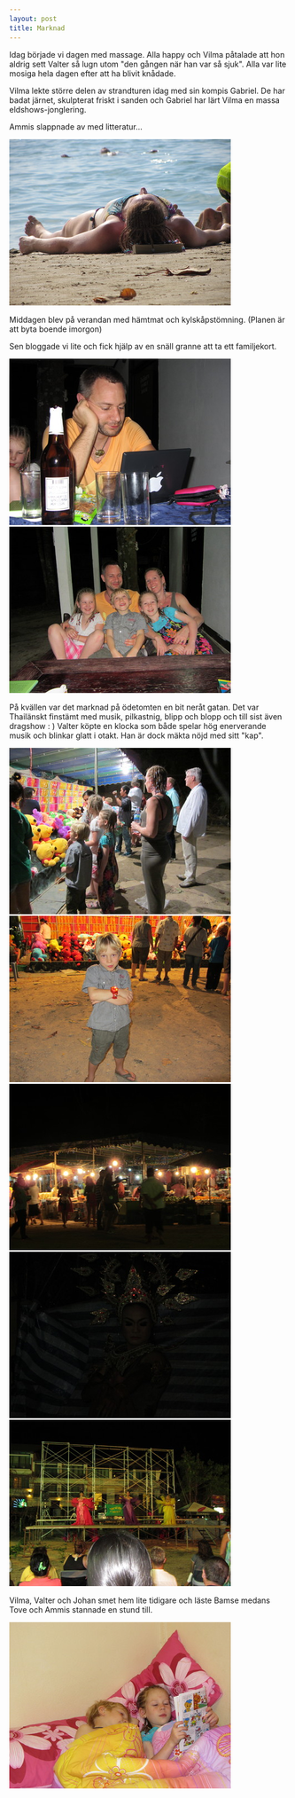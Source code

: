 ```yaml
---
layout: post
title: Marknad
---
```


Idag började vi dagen med massage. Alla happy och Vilma påtalade att hon aldrig sett Valter så lugn utom "den gången när han var så sjuk". Alla var lite mosiga hela dagen efter att ha blivit knådade.

Vilma lekte större delen av strandturen idag med sin kompis Gabriel. De har badat järnet, skulpterat friskt i sanden och Gabriel har lärt Vilma en massa eldshows-jonglering.

Ammis slappnade av med litteratur...

<a href="/images/2012-01-11/IMG_0452.JPG"><img src="/images/2012-01-11/thumbnails/IMG_0452.JPG" /></a>

Middagen blev på verandan med hämtmat och kylskåpstömning. (Planen är att byta boende imorgon) 

Sen bloggade vi lite och fick hjälp av en snäll granne att ta ett familjekort.

<a href="/images/2012-01-11/IMG_0469.JPG"><img src="/images/2012-01-11/thumbnails/IMG_0469.JPG" /></a>
<a href="/images/2012-01-11/IMG_0475.JPG"><img src="/images/2012-01-11/thumbnails/IMG_0475.JPG" /></a>

På kvällen var det marknad på ödetomten en bit neråt gatan. Det var Thailänskt finstämt med musik, pilkastnig, blipp och blopp och till sist även dragshow : ) Valter köpte en klocka som både spelar hög enerverande musik och blinkar glatt i otakt. Han är dock mäkta nöjd med sitt "kap".

<a href="/images/2012-01-11/IMG_0476.JPG"><img src="/images/2012-01-11/thumbnails/IMG_0476.JPG" /></a>
<a href="/images/2012-01-11/IMG_0479.JPG"><img src="/images/2012-01-11/thumbnails/IMG_0479.JPG" /></a>
<a href="/images/2012-01-11/IMG_0483.JPG"><img src="/images/2012-01-11/thumbnails/IMG_0483.JPG" /></a>
<a href="/images/2012-01-11/IMG_0490.JPG"><img src="/images/2012-01-11/thumbnails/IMG_0490.JPG" /></a>
<a href="/images/2012-01-11/IMG_0505.JPG"><img src="/images/2012-01-11/thumbnails/IMG_0505.JPG" /></a>

Vilma, Valter och Johan smet hem lite tidigare och läste Bamse medans Tove och Ammis stannade en stund till.
 
<a href="/images/2012-01-11/IMG_0480.JPG"><img src="/images/2012-01-11/thumbnails/IMG_0480.JPG" /></a>

